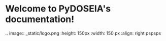 Welcome to PyDOSEIA's documentation!
===================================================

.. image:: _static/logo.png
   :height: 150px
   :width: 150 px
   :align: right
pspsps
